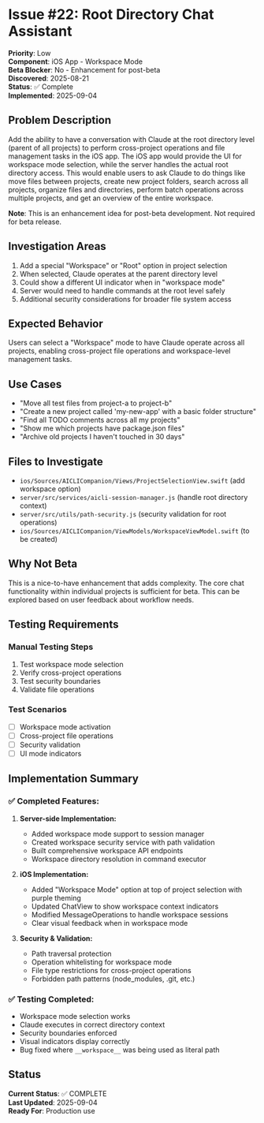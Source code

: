 # Issue #22: Root Directory Chat Assistant

**Priority**: Low  
**Component**: iOS App - Workspace Mode  
**Beta Blocker**: No - Enhancement for post-beta  
**Discovered**: 2025-08-21  
**Status**: ✅ Complete  
**Implemented**: 2025-09-04  

## Problem Description

Add the ability to have a conversation with Claude at the root directory level (parent of all projects) to perform cross-project operations and file management tasks in the iOS app. The iOS app would provide the UI for workspace mode selection, while the server handles the actual root directory access. This would enable users to ask Claude to do things like move files between projects, create new project folders, search across all projects, organize files and directories, perform batch operations across multiple projects, and get an overview of the entire workspace.

**Note**: This is an enhancement idea for post-beta development. Not required for beta release.

## Investigation Areas

1. Add a special "Workspace" or "Root" option in project selection
2. When selected, Claude operates at the parent directory level
3. Could show a different UI indicator when in "workspace mode"
4. Server would need to handle commands at the root level safely
5. Additional security considerations for broader file system access

## Expected Behavior

Users can select a "Workspace" mode to have Claude operate across all projects, enabling cross-project file operations and workspace-level management tasks.

## Use Cases

- "Move all test files from project-a to project-b"
- "Create a new project called 'my-new-app' with a basic folder structure"
- "Find all TODO comments across all my projects"
- "Show me which projects have package.json files"
- "Archive old projects I haven't touched in 30 days"

## Files to Investigate

- `ios/Sources/AICLICompanion/Views/ProjectSelectionView.swift` (add workspace option)
- `server/src/services/aicli-session-manager.js` (handle root directory context)
- `server/src/utils/path-security.js` (security validation for root operations)
- `ios/Sources/AICLICompanion/ViewModels/WorkspaceViewModel.swift` (to be created)

## Why Not Beta

This is a nice-to-have enhancement that adds complexity. The core chat functionality within individual projects is sufficient for beta. This can be explored based on user feedback about workflow needs.

## Testing Requirements

### Manual Testing Steps
1. Test workspace mode selection
2. Verify cross-project operations
3. Test security boundaries
4. Validate file operations

### Test Scenarios
- [ ] Workspace mode activation
- [ ] Cross-project file operations
- [ ] Security validation
- [ ] UI mode indicators

## Implementation Summary

### ✅ Completed Features:
1. **Server-side Implementation:**
   - Added workspace mode support to session manager
   - Created workspace security service with path validation
   - Built comprehensive workspace API endpoints
   - Workspace directory resolution in command executor

2. **iOS Implementation:**
   - Added "Workspace Mode" option at top of project selection with purple theming
   - Updated ChatView to show workspace context indicators
   - Modified MessageOperations to handle workspace sessions
   - Clear visual feedback when in workspace mode

3. **Security & Validation:**
   - Path traversal protection
   - Operation whitelisting for workspace mode
   - File type restrictions for cross-project operations
   - Forbidden path patterns (node_modules, .git, etc.)

### ✅ Testing Completed:
- Workspace mode selection works
- Claude executes in correct directory context
- Security boundaries enforced
- Visual indicators display correctly
- Bug fixed where `__workspace__` was being used as literal path

## Status

**Current Status**: ✅ COMPLETE  
**Last Updated**: 2025-09-04  
**Ready For**: Production use